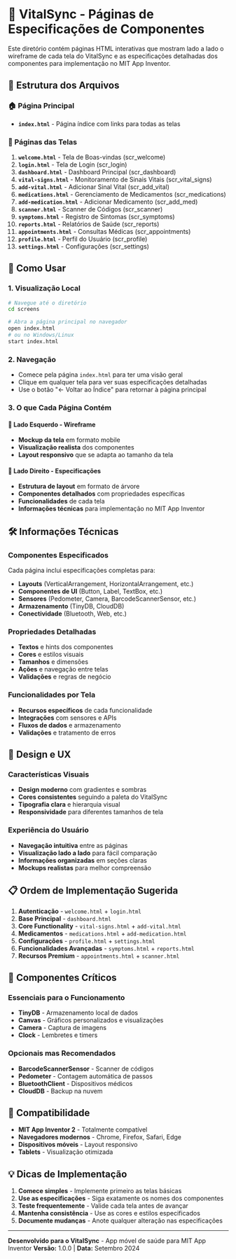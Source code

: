 # 🧩 VitalSync - Páginas de Especificações de Componentes

Este diretório contém páginas HTML interativas que mostram lado a lado o wireframe de cada tela do VitalSync e as especificações detalhadas dos componentes para implementação no MIT App Inventor.

## 📁 Estrutura dos Arquivos

### 🏠 Página Principal
- **`index.html`** - Página índice com links para todas as telas

### 📱 Páginas das Telas
1. **`welcome.html`** - Tela de Boas-vindas (scr_welcome)
2. **`login.html`** - Tela de Login (scr_login)
3. **`dashboard.html`** - Dashboard Principal (scr_dashboard)
4. **`vital-signs.html`** - Monitoramento de Sinais Vitais (scr_vital_signs)
5. **`add-vital.html`** - Adicionar Sinal Vital (scr_add_vital)
6. **`medications.html`** - Gerenciamento de Medicamentos (scr_medications)
7. **`add-medication.html`** - Adicionar Medicamento (scr_add_med)
8. **`scanner.html`** - Scanner de Códigos (scr_scanner)
9. **`symptoms.html`** - Registro de Sintomas (scr_symptoms)
10. **`reports.html`** - Relatórios de Saúde (scr_reports)
11. **`appointments.html`** - Consultas Médicas (scr_appointments)
12. **`profile.html`** - Perfil do Usuário (scr_profile)
13. **`settings.html`** - Configurações (scr_settings)

## 🎯 Como Usar

### 1. Visualização Local
```bash
# Navegue até o diretório
cd screens

# Abra a página principal no navegador
open index.html
# ou no Windows/Linux
start index.html
```

### 2. Navegação
- Comece pela página `index.html` para ter uma visão geral
- Clique em qualquer tela para ver suas especificações detalhadas
- Use o botão "← Voltar ao Índice" para retornar à página principal

### 3. O que Cada Página Contém

#### 📱 Lado Esquerdo - Wireframe
- **Mockup da tela** em formato mobile
- **Visualização realista** dos componentes
- **Layout responsivo** que se adapta ao tamanho da tela

#### 🧩 Lado Direito - Especificações
- **Estrutura de layout** em formato de árvore
- **Componentes detalhados** com propriedades específicas
- **Funcionalidades** de cada tela
- **Informações técnicas** para implementação no MIT App Inventor

## 🛠️ Informações Técnicas

### Componentes Especificados
Cada página inclui especificações completas para:
- **Layouts** (VerticalArrangement, HorizontalArrangement, etc.)
- **Componentes de UI** (Button, Label, TextBox, etc.)
- **Sensores** (Pedometer, Camera, BarcodeScannerSensor, etc.)
- **Armazenamento** (TinyDB, CloudDB)
- **Conectividade** (Bluetooth, Web, etc.)

### Propriedades Detalhadas
- **Textos** e hints dos componentes
- **Cores** e estilos visuais
- **Tamanhos** e dimensões
- **Ações** e navegação entre telas
- **Validações** e regras de negócio

### Funcionalidades por Tela
- **Recursos específicos** de cada funcionalidade
- **Integrações** com sensores e APIs
- **Fluxos de dados** e armazenamento
- **Validações** e tratamento de erros

## 🎨 Design e UX

### Características Visuais
- **Design moderno** com gradientes e sombras
- **Cores consistentes** seguindo a paleta do VitalSync
- **Tipografia clara** e hierarquia visual
- **Responsividade** para diferentes tamanhos de tela

### Experiência do Usuário
- **Navegação intuitiva** entre as páginas
- **Visualização lado a lado** para fácil comparação
- **Informações organizadas** em seções claras
- **Mockups realistas** para melhor compreensão

## 📋 Ordem de Implementação Sugerida

1. **Autenticação** - `welcome.html` + `login.html`
2. **Base Principal** - `dashboard.html`
3. **Core Functionality** - `vital-signs.html` + `add-vital.html`
4. **Medicamentos** - `medications.html` + `add-medication.html`
5. **Configurações** - `profile.html` + `settings.html`
6. **Funcionalidades Avançadas** - `symptoms.html` + `reports.html`
7. **Recursos Premium** - `appointments.html` + `scanner.html`

## 🔧 Componentes Críticos

### Essenciais para o Funcionamento
- **TinyDB** - Armazenamento local de dados
- **Canvas** - Gráficos personalizados e visualizações
- **Camera** - Captura de imagens
- **Clock** - Lembretes e timers

### Opcionais mas Recomendados
- **BarcodeScannerSensor** - Scanner de códigos
- **Pedometer** - Contagem automática de passos
- **BluetoothClient** - Dispositivos médicos
- **CloudDB** - Backup na nuvem

## 📱 Compatibilidade

- **MIT App Inventor 2** - Totalmente compatível
- **Navegadores modernos** - Chrome, Firefox, Safari, Edge
- **Dispositivos móveis** - Layout responsivo
- **Tablets** - Visualização otimizada

## 💡 Dicas de Implementação

1. **Comece simples** - Implemente primeiro as telas básicas
2. **Use as especificações** - Siga exatamente os nomes dos componentes
3. **Teste frequentemente** - Valide cada tela antes de avançar
4. **Mantenha consistência** - Use as cores e estilos especificados
5. **Documente mudanças** - Anote qualquer alteração nas especificações

---

**Desenvolvido para o VitalSync** - App móvel de saúde para MIT App Inventor
**Versão:** 1.0.0 | **Data:** Setembro 2024
